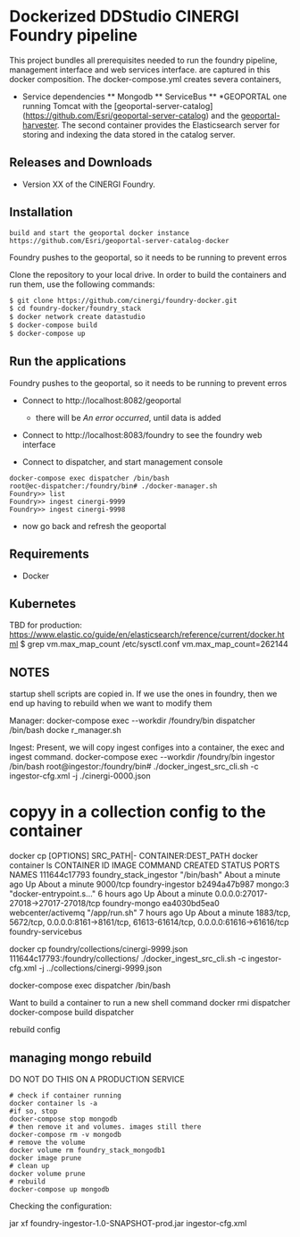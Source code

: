 # Dockerized DDStudio CINERGI Foundry pipeline

This project bundles all prerequisites needed to run the 
foundry pipeline, management interface and web services interface.
 are captured in this docker composition. 
 The docker-compose.yml creates severa containers, 
  * Service dependencies
   ** Mongodb
   ** ServiceBus
   ** *GEOPORTAL
 one running Tomcat with the [geoportal-server-catalog]
 (https://github.com/Esri/geoportal-server-catalog) 
 and the [geoportal-harvester](https://github.com/Esri/geoportal-harvester). 
 The second container provides the Elasticsearch server for 
 storing and indexing the data stored in the catalog server.


## Releases and Downloads
- Version XX of the CINERGI Foundry.

## Installation

``` 
build and start the geoportal docker instance
https://github.com/Esri/geoportal-server-catalog-docker
```
Foundry pushes to the geoportal, so it needs to be running to prevent erros

 
Clone the repository to your local drive. In order to build the containers and run them, use the following commands:
```bash
$ git clone https://github.com/cinergi/foundry-docker.git
$ cd foundry-docker/foundry_stack
$ docker network create datastudio
$ docker-compose build
$ docker-compose up
```


## Run the applications
Foundry pushes to the geoportal, so it needs to be running to prevent erros
* Connect to http://localhost:8082/geoportal
  * there will be *An error occurred*, until data is added
* Connect to http://localhost:8083/foundry to see the foundry web interface

* Connect to dispatcher, and start management console
```
docker-compose exec dispatcher /bin/bash
root@ec-dispatcher:/foundry/bin# ./docker-manager.sh
Foundry>> list
Foundry>> ingest cinergi-9999
Foundry>> ingest cinergi-9998
```
* now go back and refresh the geoportal

## Requirements

* Docker

## Kubernetes 
TBD
for production:
https://www.elastic.co/guide/en/elasticsearch/reference/current/docker.html
$ grep vm.max_map_count /etc/sysctl.conf
vm.max_map_count=262144

## NOTES
startup shell scripts are copied in. If we use the ones in foundry, then
we end up having to rebuild when we want to modify them


Manager:
docker-compose  exec --workdir /foundry/bin dispatcher /bin/bash docke
r_manager.sh

Ingest:
Present, we will copy ingest configes into a container, the 
exec and ingest command.
docker-compose  exec --workdir /foundry/bin ingestor /bin/bash
root@ingestor:/foundry/bin# ./docker_ingest_src_cli.sh  -c ingestor-cfg.xml -j ./cinergi-0000.json

# copyy in a collection config to the container
docker cp [OPTIONS] SRC_PATH|- CONTAINER:DEST_PATH
docker container ls
CONTAINER ID        IMAGE                    COMMAND                  CREATED              STATUS              PORTS                                                                                   NAMES
111644c17793        foundry_stack_ingestor   "/bin/bash"              About a minute ago   Up About a minute   9000/tcp                                                                                foundry-ingestor
b2494a47b987        mongo:3                  "docker-entrypoint.s…"   6 hours ago          Up About a minute   0.0.0.0:27017-27018->27017-27018/tcp                                                    foundry-mongo
ea4030bd5ea0        webcenter/activemq       "/app/run.sh"            7 hours ago          Up About a minute   1883/tcp, 5672/tcp, 0.0.0.0:8161->8161/tcp, 61613-61614/tcp, 0.0.0.0:61616->61616/tcp   foundry-servicebus

docker cp foundry/collections/cinergi-9999.json 111644c17793:/foundry/collections/ 
./docker_ingest_src_cli.sh  -c ingestor-cfg.xml -j ../collections/cinergi-9999.json

docker-compose exec dispatcher /bin/bash
 

Want to build a container to run a new shell command
docker rmi dispatcher
docker-compose build dispatcher

rebuild config

## managing mongo rebuild
DO NOT DO THIS ON A PRODUCTION SERVICE

```
# check if container running
docker container ls -a
#if so, stop
docker-compose stop mongodb
# then remove it and volumes. images still there
docker-compose rm -v mongodb
# remove the volume
docker volume rm foundry_stack_mongodb1
docker image prune
# clean up
docker volume prune
# rebuild
docker-compose up mongodb
  ```
  
Checking the configuration: 

jar xf foundry-ingestor-1.0-SNAPSHOT-prod.jar ingestor-cfg.xml
